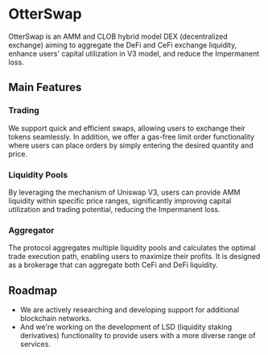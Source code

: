 # OtterSwap

OtterSwap is an AMM and CLOB hybrid model DEX (decentralized exchange) aiming to aggregate the DeFi and CeFi exchange liquidity, enhance users' capital utilization in V3 model, and reduce the Impermanent loss.

## Main Features

### Trading

We support quick and efficient swaps, allowing users to exchange their tokens seamlessly. In addition, we offer a gas-free limit order functionality where users can place orders by simply entering the desired quantity and price.

### Liquidity Pools

By leveraging the mechanism of Uniswap V3, users can provide AMM liquidity within specific price ranges, significantly improving capital utilization and trading potential, reducing the Impermanent loss.

### Aggregator

The protocol aggregates multiple liquidity pools and calculates the optimal trade execution path, enabling users to maximize their profits. It is designed as a brokerage that can aggregate both CeFi and DeFi liquidity.

## Roadmap

- We are actively researching and developing support for additional blockchain networks.
- And we're working on the development of LSD (liquidity staking derivatives) functionality to provide users with a more diverse range of services.
